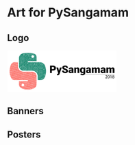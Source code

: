 # Art for PySangamam

## Logo

<img src="pysangamam-logo.png" alt="Logo" width="256"/></img>

## Banners

## Posters
